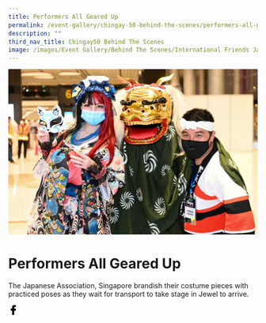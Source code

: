 ```yaml
---
title: Performers All Geared Up
permalink: /event-gallery/chingay-50-behind-the-scenes/performers-all-geared-up/
description: ""
third_nav_title: Chingay50 Behind The Scenes
image: /images/Event Gallery/Behind The Scenes/International Friends Japanese-01.jpg
---
```


![Performers All Geared Up](/images/Event%20Gallery/Behind%20The%20Scenes/International%20Friends%20Japanese-01.jpg)

# **Performers All Geared Up**

The Japanese Association, Singapore brandish their costume pieces with practiced poses as they wait for transport to take stage in Jewel to arrive.

<a href="http://www.facebook.com/sharer.php?u=http://www.chingay.gov.sg/image/event-gallery/performers-all-geared-up" style="float:left;">
	<img src="/images/facebook.png" style="width:auto;height:20px;">
</a>